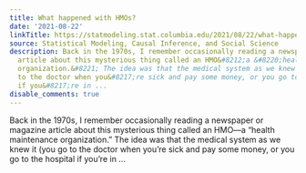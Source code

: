 ```yaml
---
title: What happened with HMOs?
date: '2021-08-22'
linkTitle: https://statmodeling.stat.columbia.edu/2021/08/22/what-happened-with-hmos/
source: Statistical Modeling, Causal Inference, and Social Science
description: Back in the 1970s, I remember occasionally reading a newspaper or magazine
  article about this mysterious thing called an HMO&#8212;a &#8220;health maintenance
  organization.&#8221; The idea was that the medical system as we knew it (you go
  to the doctor when you&#8217;re sick and pay some money, or you go to the hospital
  if you&#8217;re in ...
disable_comments: true
---
```

Back in the 1970s, I remember occasionally reading a newspaper or magazine article about this mysterious thing called an HMO&#8212;a &#8220;health maintenance organization.&#8221; The idea was that the medical system as we knew it (you go to the doctor when you&#8217;re sick and pay some money, or you go to the hospital if you&#8217;re in ...